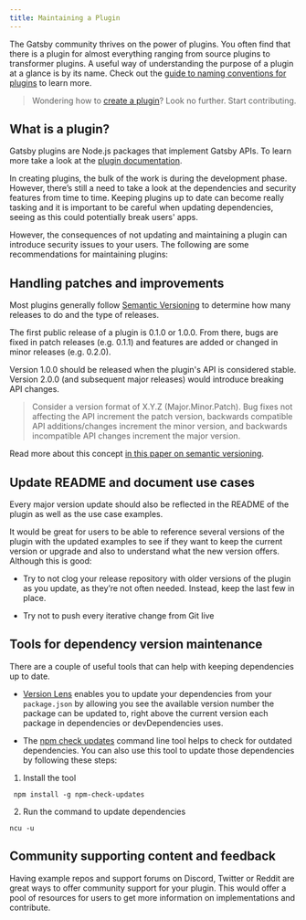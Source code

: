 ```yaml
---
title: Maintaining a Plugin
---
```


The Gatsby community thrives on the power of plugins. You often find that there is a plugin for almost everything ranging from source plugins to transformer plugins. A useful way of understanding the purpose of a plugin at a glance is by its name. Check out the [guide to naming conventions for plugins](/docs/naming-a-plugin/) to learn more.

> Wondering how to [create a plugin](/docs/creating-plugins)? Look no further. Start contributing.

## What is a plugin?

Gatsby plugins are Node.js packages that implement Gatsby APIs. To learn more take a look at the [plugin documentation](/docs/plugins/).

In creating plugins, the bulk of the work is during the development phase. However, there’s still a need to take a look at the dependencies and security features from time to time. Keeping plugins up to date can become really tasking and it is important to be careful when updating dependencies, seeing as this could potentially break users' apps.

However, the consequences of not updating and maintaining a plugin can introduce security issues to your users. The following are some recommendations for maintaining plugins:

## Handling patches and improvements

Most plugins generally follow [Semantic Versioning](https://semver.org/) to determine how many releases to do and the type of releases.

The first public release of a plugin is 0.1.0 or 1.0.0. From there, bugs are fixed in patch releases (e.g. 0.1.1) and features are added or changed in minor releases (e.g. 0.2.0).

Version 1.0.0 should be released when the plugin's API is considered stable. Version 2.0.0 (and subsequent major releases) would introduce breaking API changes.

> Consider a version format of X.Y.Z (Major.Minor.Patch). Bug fixes not affecting the API increment the patch version, backwards compatible API additions/changes increment the minor version, and backwards incompatible API changes increment the major version.

Read more about this concept [in this paper on semantic versioning](https://semver.org/).

## Update README and document use cases

Every major version update should also be reflected in the README of the plugin as well as the use case examples.

It would be great for users to be able to reference several versions of the plugin with the updated examples to see if they want to keep the current version or upgrade and also to understand what the new version offers. Although this is good:

- Try to not clog your release repository with older versions of the plugin as you update, as they’re not often needed. Instead, keep the last few in place.

- Try not to push every iterative change from Git live

## Tools for dependency version maintenance

There are a couple of useful tools that can help with keeping dependencies up to date.

- [Version Lens](https://marketplace.visualstudio.com/items?itemName=pflannery.vscode-versionlens) enables you to update your dependencies from your `package.json` by allowing you see the available version number the package can be updated to, right above the current version each package in dependencies or devDependencies uses.

- The [npm check updates](https://www.npmjs.com/package/npm-check-updates) command line tool helps to check for outdated dependencies. You can also use this tool to update those dependencies by following these steps:

1. Install the tool

```shell
 npm install -g npm-check-updates
```

2. Run the command to update dependencies

```shell
ncu -u
```

## Community supporting content and feedback

Having example repos and support forums on Discord, Twitter or Reddit are great ways to offer community support for your plugin. This would offer a pool of resources for users to get more information on implementations and contribute.
